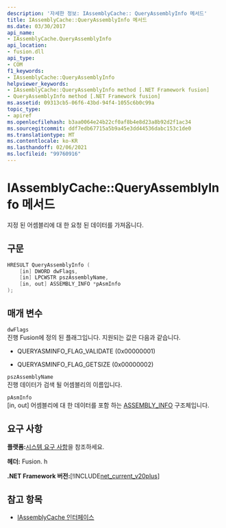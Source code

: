 ```yaml
---
description: '자세한 정보: IAssemblyCache:: QueryAssemblyInfo 메서드'
title: IAssemblyCache::QueryAssemblyInfo 메서드
ms.date: 03/30/2017
api_name:
- IAssemblyCache.QueryAssemblyInfo
api_location:
- fusion.dll
api_type:
- COM
f1_keywords:
- IAssemblyCache::QueryAssemblyInfo
helpviewer_keywords:
- IAssemblyCache::QueryAssemblyInfo method [.NET Framework fusion]
- QueryAssemblyInfo method [.NET Framework fusion]
ms.assetid: 09313cb5-06f6-43bd-94f4-1055c6b0c99a
topic_type:
- apiref
ms.openlocfilehash: b3aa0064e24b22cf0af8b4e8d23a8b92d2f1ac34
ms.sourcegitcommit: ddf7edb67715a5b9a45e3dd44536dabc153c1de0
ms.translationtype: MT
ms.contentlocale: ko-KR
ms.lasthandoff: 02/06/2021
ms.locfileid: "99760916"
---
```

# <a name="iassemblycachequeryassemblyinfo-method"></a>IAssemblyCache::QueryAssemblyInfo 메서드

지정 된 어셈블리에 대 한 요청 된 데이터를 가져옵니다.  
  
## <a name="syntax"></a>구문  
  
```cpp  
HRESULT QueryAssemblyInfo (  
    [in] DWORD dwFlags,  
    [in] LPCWSTR pszAssemblyName,  
    [in, out] ASSEMBLY_INFO *pAsmInfo  
);  
```  
  
## <a name="parameters"></a>매개 변수  

 `dwFlags`  
 진행 Fusion에 정의 된 플래그입니다. 지원되는 값은 다음과 같습니다.  
  
- QUERYASMINFO_FLAG_VALIDATE (0x00000001)  
  
- QUERYASMINFO_FLAG_GETSIZE (0x00000002)  
  
 `pszAssemblyName`  
 진행 데이터가 검색 될 어셈블리의 이름입니다.  
  
 `pAsmInfo`  
 [in, out] 어셈블리에 대 한 데이터를 포함 하는 [ASSEMBLY_INFO](assembly-info-structure.md) 구조체입니다.  
  
## <a name="requirements"></a>요구 사항  

 **플랫폼:**[시스템 요구 사항](../../get-started/system-requirements.md)을 참조하세요.  
  
 **헤더:** Fusion. h  
  
 **.NET Framework 버전:**[!INCLUDE[net_current_v20plus](../../../../includes/net-current-v20plus-md.md)]  
  
## <a name="see-also"></a>참고 항목

- [IAssemblyCache 인터페이스](iassemblycache-interface.md)
